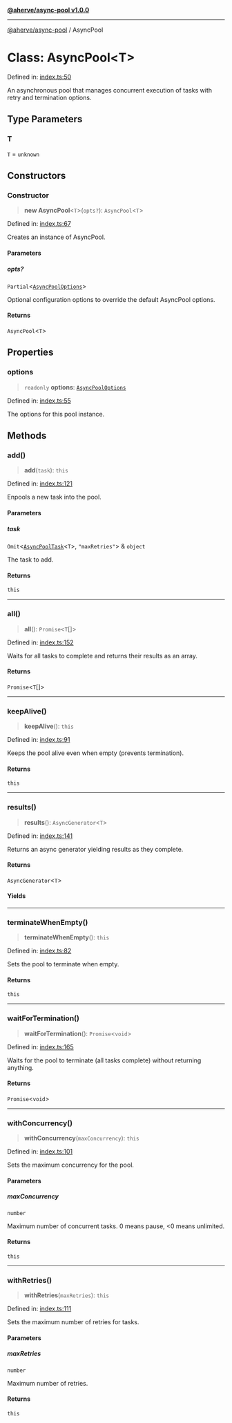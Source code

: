 [**@aherve/async-pool v1.0.0**](../README.md)

***

[@aherve/async-pool](../globals.md) / AsyncPool

# Class: AsyncPool\<T\>

Defined in: [index.ts:50](https://github.com/aherve/async-pool/blob/3c872e1e61e7932eda7e4946a4250d52e2732df1/src/index.ts#L50)

An asynchronous pool that manages concurrent execution of tasks with retry and termination options.

## Type Parameters

### T

`T` = `unknown`

## Constructors

### Constructor

> **new AsyncPool**\<`T`\>(`opts?`): `AsyncPool`\<`T`\>

Defined in: [index.ts:67](https://github.com/aherve/async-pool/blob/3c872e1e61e7932eda7e4946a4250d52e2732df1/src/index.ts#L67)

Creates an instance of AsyncPool.

#### Parameters

##### opts?

`Partial`\<[`AsyncPoolOptions`](../interfaces/AsyncPoolOptions.md)\>

Optional configuration options to override the default AsyncPool options.

#### Returns

`AsyncPool`\<`T`\>

## Properties

### options

> `readonly` **options**: [`AsyncPoolOptions`](../interfaces/AsyncPoolOptions.md)

Defined in: [index.ts:55](https://github.com/aherve/async-pool/blob/3c872e1e61e7932eda7e4946a4250d52e2732df1/src/index.ts#L55)

The options for this pool instance.

## Methods

### add()

> **add**(`task`): `this`

Defined in: [index.ts:121](https://github.com/aherve/async-pool/blob/3c872e1e61e7932eda7e4946a4250d52e2732df1/src/index.ts#L121)

Enpools a new task into the pool.

#### Parameters

##### task

`Omit`\<[`AsyncPoolTask`](../interfaces/AsyncPoolTask.md)\<`T`\>, `"maxRetries"`\> & `object`

The task to add.

#### Returns

`this`

***

### all()

> **all**(): `Promise`\<`T`[]\>

Defined in: [index.ts:152](https://github.com/aherve/async-pool/blob/3c872e1e61e7932eda7e4946a4250d52e2732df1/src/index.ts#L152)

Waits for all tasks to complete and returns their results as an array.

#### Returns

`Promise`\<`T`[]\>

***

### keepAlive()

> **keepAlive**(): `this`

Defined in: [index.ts:91](https://github.com/aherve/async-pool/blob/3c872e1e61e7932eda7e4946a4250d52e2732df1/src/index.ts#L91)

Keeps the pool alive even when empty (prevents termination).

#### Returns

`this`

***

### results()

> **results**(): `AsyncGenerator`\<`T`\>

Defined in: [index.ts:141](https://github.com/aherve/async-pool/blob/3c872e1e61e7932eda7e4946a4250d52e2732df1/src/index.ts#L141)

Returns an async generator yielding results as they complete.

#### Returns

`AsyncGenerator`\<`T`\>

#### Yields

***

### terminateWhenEmpty()

> **terminateWhenEmpty**(): `this`

Defined in: [index.ts:82](https://github.com/aherve/async-pool/blob/3c872e1e61e7932eda7e4946a4250d52e2732df1/src/index.ts#L82)

Sets the pool to terminate when empty.

#### Returns

`this`

***

### waitForTermination()

> **waitForTermination**(): `Promise`\<`void`\>

Defined in: [index.ts:165](https://github.com/aherve/async-pool/blob/3c872e1e61e7932eda7e4946a4250d52e2732df1/src/index.ts#L165)

Waits for the pool to terminate (all tasks complete) without returning anything.

#### Returns

`Promise`\<`void`\>

***

### withConcurrency()

> **withConcurrency**(`maxConcurrency`): `this`

Defined in: [index.ts:101](https://github.com/aherve/async-pool/blob/3c872e1e61e7932eda7e4946a4250d52e2732df1/src/index.ts#L101)

Sets the maximum concurrency for the pool.

#### Parameters

##### maxConcurrency

`number`

Maximum number of concurrent tasks. 0 means pause, <0 means unlimited.

#### Returns

`this`

***

### withRetries()

> **withRetries**(`maxRetries`): `this`

Defined in: [index.ts:111](https://github.com/aherve/async-pool/blob/3c872e1e61e7932eda7e4946a4250d52e2732df1/src/index.ts#L111)

Sets the maximum number of retries for tasks.

#### Parameters

##### maxRetries

`number`

Maximum number of retries.

#### Returns

`this`
